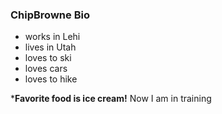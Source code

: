 ### ChipBrowne Bio

- works in Lehi
- lives in Utah
- loves to ski
- loves cars
- loves to hike

***Favorite food is ice cream!**
Now I am in training
